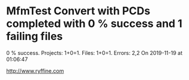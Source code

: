 # MfmTest Convert with PCDs completed with 0 % success and 1 failing files

0 % success. Projects: 1+0=1.  Files: 1+0=1. Errors: 2,2  On 2019-11-19 at 01:06:47





http://www.ryffine.com
